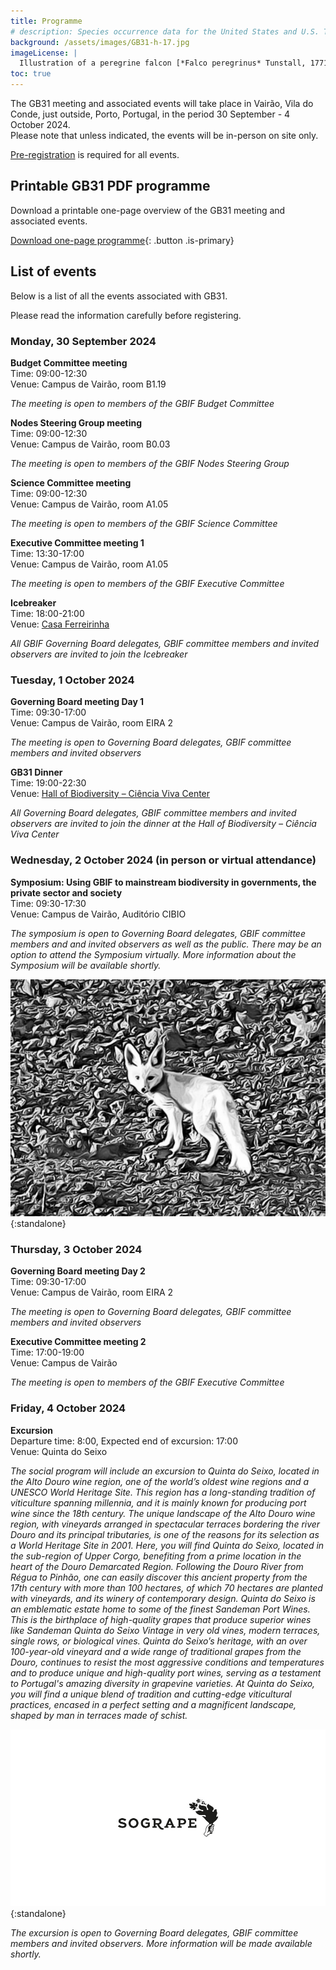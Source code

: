 ```yaml
---
title: Programme
# description: Species occurrence data for the United States and U.S. Territories.
background: /assets/images/GB31-h-17.jpg
imageLicense: |
  Illustration of a peregrine falcon [*Falco peregrinus* Tunstall, 1771](https://www.gbif.org/species/2481047) from The birds of Shakespeare. Glasgow: James Maclehose and sons, 1916. Via [flickr](https://flic.kr/p/2m6MZjC)
toc: true
---
```


The GB31 meeting and associated events will take place in Vairão, Vila do Conde, just outside, Porto, Portugal, in the period 30 September - 4 October 2024.   
Please note that unless indicated, the events will be in-person on site only. 

[Pre-registration](/registration) is required for all events. 


## Printable GB31 PDF programme

Download a printable one-page overview of the GB31 meeting and associated events.

[Download one-page programme](/assets/documents/programme.pdf){: .button .is-primary}

## List of events
Below is a list of all the events associated with GB31. 

Please read the information carefully before registering.

### Monday, 30 September 2024

**Budget Committee meeting**  
Time: 09:00-12:30   
Venue: Campus de Vairão, room B1.19   

*The meeting is open to members of the GBIF Budget Committee*

**Nodes Steering Group meeting**  
Time: 09:00-12:30   
Venue: Campus de Vairão, room B0.03  

*The meeting is open to members of the GBIF Nodes Steering Group*

**Science Committee meeting**  
Time: 09:00-12:30   
Venue: Campus de Vairão, room A1.05   

*The meeting is open to members of the GBIF Science Committee*

**Executive Committee meeting 1**  
Time: 13:30-17:00  
Venue: Campus de Vairão, room A1.05    

*The meeting is open to members of the GBIF Executive Committee*

**Icebreaker**   
Time: 18:00-21:00   
Venue: [Casa Ferreirinha](https://sogrape.com/tourism/caves-ferreira )  

*All GBIF Governing Board delegates, GBIF committee members and invited observers are invited to join the Icebreaker*

### Tuesday, 1 October 2024
**Governing Board meeting Day 1**  
Time: 09:30-17:00   
Venue: Campus de Vairão, room EIRA 2   

*The meeting is open to Governing Board delegates, GBIF committee members and invited observers*

**GB31 Dinner**      
Time: 19:00-22:30   
Venue: [Hall of Biodiversity – Ciência Viva Center](https://mhnc.up.pt/galeria-da-biodiversidade/)    

*All Governing Board delegates, GBIF committee members and invited observers are invited to join the dinner at the Hall of Biodiversity – Ciência Viva Center*  

### Wednesday, 2 October 2024 (in person or virtual attendance)
**Symposium: Using GBIF to mainstream biodiversity in governments, the private sector and society**    
Time: 09:30-17:30     
Venue: Campus de Vairão, Auditório CIBIO    

*The symposium is open to Governing Board delegates, GBIF committee members and and invited observers as well as the public. There may be an option to attend the Symposium virtually. More information about the Symposium will be available shortly.*  

![Abstract drawing Vulpes by <a href="mailto:andre.vicente.liz@cibio.up.pt">Andre Vicente Liz</a>](/assets/images/vulpes.png){:standalone}

### Thursday, 3 October 2024
**Governing Board meeting Day 2**  
Time: 09:30-17:00   
Venue: Campus de Vairão, room EIRA 2  

*The meeting is open to Governing Board delegates, GBIF committee members and invited observers* 

**Executive Committee meeting 2**  
Time: 17:00-19:00   
Venue: Campus de Vairão  

*The meeting is open to members of the GBIF Executive Committee* 

### Friday, 4 October 2024
**Excursion**  
Departure time: 8:00, Expected end of excursion: 17:00   
Venue: Quinta do Seixo  

*The social program will include an excursion to Quinta do Seixo, located in the Alto Douro wine region, one of the world’s oldest wine regions and a UNESCO World Heritage Site. This region has a long-standing tradition of viticulture spanning millennia, and it is mainly known for producing port wine since the 18th century. The unique landscape of the Alto Douro wine region, with vineyards arranged in spectacular terraces bordering the river Douro and its principal tributaries, is one of the reasons for its selection as a World Heritage Site in 2001. Here, you will find Quinta do Seixo, located in the sub-region of Upper Corgo, benefiting from a prime location in the heart of the Douro Demarcated Region. Following the Douro River from Régua to Pinhão, one can easily discover this ancient property from the 17th century with more than 100 hectares, of which 70 hectares are planted with vineyards, and its winery of contemporary design.
Quinta do Seixo is an emblematic estate home to some of the finest Sandeman Port Wines. This is the birthplace of high-quality grapes that produce superior wines like Sandeman Quinta do Seixo Vintage in very old vines, modern terraces, single rows, or biological vines. Quinta do Seixo’s heritage, with an over 100-year-old vineyard and a wide range of traditional grapes from the Douro, continues to resist the most aggressive conditions and temperatures and to produce unique and high-quality port wines, serving as a testament to Portugal's amazing diversity in grapevine varieties. At Quinta do Seixo, you will find a unique blend of tradition and cutting-edge viticultural practices, encased in a perfect setting and a magnificent landscape, shaped by man in terraces made of schist.*

![SOGRAPE](/assets/images/SOGRAPE.jpg){:standalone}

*The excursion is open to Governing Board delegates, GBIF committee members and invited observers. More information will be made available shortly.*  



